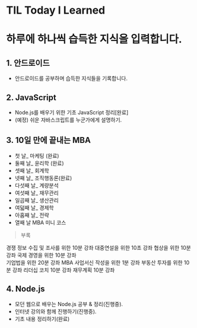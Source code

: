# TIL Today I Learned

# 하루에 하나씩 습득한 지식을 입력합니다.

## 1. 안드로이드
- 안드로이드를 공부하며 습득한 지식들을 기록합니다.

## 2. JavaScript
- Node.js를 배우기 위한 기초 JavaScript 정리[완료]
- (예정) 쉬운 자바스크립트를 누군가에게 설명하기.

## 3. 10일 만에 끝내는 MBA
- 첫 날_ 마케팅 (완료)
- 둘째 날_ 윤리학 (완료)
- 셋째 날_ 회계학
- 넷째 날_ 조직행동론(완료)
- 다섯째 날_ 계량분석  
- 여섯째 날_ 재무관리
- 일곱째 날_ 생산관리
- 여덟째 날_ 경제학
- 아홉째 날_ 전략
- 열째 날 MBA 미니 코스

> 부록

경쟁 정보 수집 및 조사를 위한 10분 강좌
대중연설을 위한 10초 강좌
협상을 위한 10분 강좌
국제 경영을 위한 10분 강좌  
기업법을 위한 20분 강좌
MBA 사업서신 작성을 위한 1분 강좌
부동산 투자를 위한 10분 강좌
리더십 코치 10분 강좌
재무계획 10분 강좌

## 4. Node.js
- 모던 웹으로 배우는 Node.js 공부 & 정리(진행중).
- 인터넷 강의와 함께 진행하기(진행중).
- 기초 내용 정리하기(완료)
